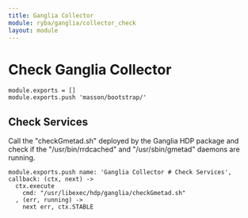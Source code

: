 ```yaml
---
title: Ganglia Collector
module: ryba/ganglia/collector_check
layout: module
---
```


# Check Ganglia Collector

    module.exports = []
    module.exports.push 'masson/bootstrap/'

## Check Services

Call the "checkGmetad.sh" deployed by the Ganglia HDP package and check if the
"/usr/bin/rrdcached" and "/usr/sbin/gmetad" daemons are running.

    module.exports.push name: 'Ganglia Collector # Check Services', callback: (ctx, next) ->
      ctx.execute
        cmd: "/usr/libexec/hdp/ganglia/checkGmetad.sh"
      , (err, running) ->
        next err, ctx.STABLE

